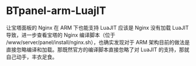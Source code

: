 # BTpanel-arm-LuajIT
让宝塔面板的 Nginx 在 ARM 下也能支持 LuaJIT
应该是 Nginx 没有加载 LuaJIT 导致，进一步查看宝塔的 Nginx 编译脚本（位于 /www/server/panel/install/nginx.sh），也确实发现对于 ARM 架构目前的做法是直接忽略编译和加载。那既然官方的编译脚本直接忽略了对 LuaJIT 的支持，那就自己动手，丰衣足食。
